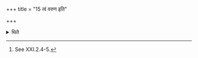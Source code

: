 +++
title = "15 त्वं वरुण इति"

+++

<details><summary>थिते</summary>

15. The verse tvaṁ varuṇaḥ... (TB IIII.5.2.3, R̥V VII.12.3) should be used as final verse by those belonging to Vasiṣṭha family and by the Kṣatriyas. By those who belong to the other families the verse ā juhota... (TB III.5.2.3)should be used as the final verse.[^1]  

[^1]: See XXI.2.4-5. 
</details>
